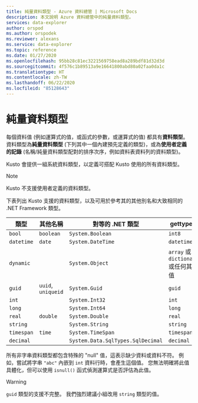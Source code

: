 ```yaml
---
title: 純量資料類型 - Azure 資料總管 | Microsoft Docs
description: 本文說明 Azure 資料總管中的純量資料類型。
services: data-explorer
author: orspod
ms.author: orspodek
ms.reviewer: alexans
ms.service: data-explorer
ms.topic: reference
ms.date: 01/27/2020
ms.openlocfilehash: 95bb28c81ec3221569758ead8a289bdf81d32d3d
ms.sourcegitcommit: 4f576c1b89513a9e16641800abd80a02faa0da1c
ms.translationtype: HT
ms.contentlocale: zh-TW
ms.lasthandoff: 06/22/2020
ms.locfileid: "85128643"
---
```

# <a name="scalar-data-types"></a>純量資料類型

每個資料值 (例如運算式的值，或函式的參數，或運算式的值) 都具有**資料類型**。 資料類型為**純量資料類型** (下列其中一個內建預先定義的類型)，或為**使用者定義的記錄** (名稱/純量資料類型配對的排序次序，例如資料表資料列的資料類型)。

Kusto 會提供一組系統資料類型，以定義可搭配 Kusto 使用的所有資料類型。

> [!NOTE]
> Kusto 不支援使用者定義的資料類型。

下表列出 Kusto 支援的資料類型，以及可用於參考其的其他別名和大致相同的 .NET Framework 類型。

| 類型       | 其他名稱   | 對等的 .NET 類型              | gettype()   |
| ---------- | -------------------- | --------------------------------- | ----------- |
| `bool`     | `boolean`            | `System.Boolean`                  | `int8`      |
| `datetime` | `date`               | `System.DateTime`                 | `datetime`  |
| `dynamic`  |                      | `System.Object`                   | `array` 或 `dictionary` 或任何其他值 |
| `guid`     | `uuid`, `uniqueid`   | `System.Guid`                     | `guid`      |
| `int`      |                      | `System.Int32`                    | `int`       |
| `long`     |                      | `System.Int64`                    | `long`      |
| `real`     | `double`             | `System.Double`                   | `real`      |
| `string`   |                      | `System.String`                   | `string`    |
| `timespan` | `time`               | `System.TimeSpan`                 | `timespan`  |
| `decimal`  |                      | `System.Data.SqlTypes.SqlDecimal` | `decimal`   |

所有非字串資料類型都包含特殊的 "null" 值，這表示缺少資料或資料不符。 例如，嘗試將字串 `"abc"` 內嵌到 `int` 資料行時，會產生這個值。
您無法明確將此值具體化，但可以使用 `isnull()` 函式偵測運算式是否評估為此值。

> [!WARNING]
> `guid` 類型的支援不完整。
> 我們強烈建議小組改用 `string` 類型的值。
